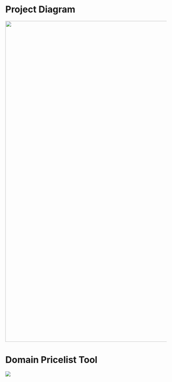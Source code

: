 # Project Diagram
<img src=https://i.imgur.com/vRHWSvu.png width=1000px>


# Domain Pricelist Tool

<img src=https://i.imgur.com/9QOIOMJ.png>

